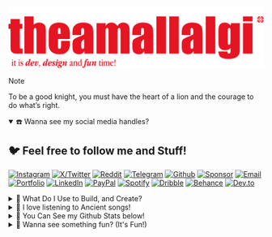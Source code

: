 ![HEADER](https://github.com/theamallalgi/TheAmalLalgi/blob/main/dependencies/header.png?raw=true)

<!-- > <a href="https://github.com/" target='_blank'>github</a> > <a href="https://theamallalgi.pages.dev" target='_blank'>theamallalgi</a> > <a href="https://github.com/theamallalgi" target='_blank'>profile</a> > <a href="https://github.com/theamallalgi/theamallalgi/readme.md" target='_blank'>readme.md</a> -->

> [!NOTE]
> To be a good knight, you must have the heart of a lion and the courage to do what’s right.

<details open>
<summary> ☎️ Wanna see my social media handles?</summary>

## 🐦 Feel free to follow me and Stuff!
[![Instagram](https://ziadoua.github.io/m3-Markdown-Badges/badges/Instagram/instagram1.svg)](https://instagram.com/theamallalgi) [![X/Twitter](https://ziadoua.github.io/m3-Markdown-Badges/badges/Twitter/twitter1.svg)](https://x.com/amallalgi) [![Reddit](https://ziadoua.github.io/m3-Markdown-Badges/badges/Reddit/reddit1.svg)](https://reddit.com/user/theamallalgi) [![Telegram](https://ziadoua.github.io/m3-Markdown-Badges/badges/Telegram/telegram1.svg)](t.me/theamallalgi/)
[![Github](https://ziadoua.github.io/m3-Markdown-Badges/badges/Github/github2.svg)](https://github.com/theamallalgi/) [![Sponsor](https://ziadoua.github.io/m3-Markdown-Badges/badges/Sponsor/sponsor1.svg)](https://github.com/sponsors/theamallalgi/)
[![Email](https://ziadoua.github.io/m3-Markdown-Badges/badges/Mail/mail2.svg)](mailto:theamallalgi@gmail.com) [![Portfolio](https://ziadoua.github.io/m3-Markdown-Badges/badges/MyPortfolio/myportfolio1.svg)](https://theamallalgi.pages.dev/)
[![LinkedIn](https://ziadoua.github.io/m3-Markdown-Badges/badges/LinkedIn/linkedin1.svg)](https://linkedin.com/in/amallalgi) [![PayPal](https://ziadoua.github.io/m3-Markdown-Badges/badges/PayPal/paypal1.svg)](https://paypal.me/theamallalgi)
[![Spotify](https://ziadoua.github.io/m3-Markdown-Badges/badges/Spotify/spotify2.svg)](https://open.spotify.com/user/t33tjvnatdw1hf5ner4vpt2kn?si=YqmENfcuTyuGJG1Nvo_u0Q) [![Dribble](https://ziadoua.github.io/m3-Markdown-Badges/badges/Dribble/dribble1.svg)](https://dribbble.com/TheAmalLalgi) [![Behance](https://ziadoua.github.io/m3-Markdown-Badges/badges/Behance/behance1.svg)](https://www.behance.net/amallalgi) [![Dev.to](https://ziadoua.github.io/m3-Markdown-Badges/badges/Devto/devto1.svg)](https://dev.to/theamallalgi)
</details>

<details>
<summary> 🦑 What Do I Use to Build, and Create?</summary>

### Web Development and Frameworks I Use
![HTML5](https://ziadoua.github.io/m3-Markdown-Badges/badges/HTML/html1.svg) ![CSS3](https://ziadoua.github.io/m3-Markdown-Badges/badges/CSS/css1.svg) ![JavaScript](https://ziadoua.github.io/m3-Markdown-Badges/badges/Javascript/javascript3.svg) ![Typescript](https://ziadoua.github.io/m3-Markdown-Badges/badges/TypeScript/typescript1.svg) ![SCSS](https://ziadoua.github.io/m3-Markdown-Badges/badges/Sass/sass1.svg) ![jQuery](https://ziadoua.github.io/m3-Markdown-Badges/badges/jQuery/jquery1.svg)
![React](https://ziadoua.github.io/m3-Markdown-Badges/badges/React/react1.svg) ![NodeJS](https://ziadoua.github.io/m3-Markdown-Badges/badges/NodeJS/nodejs1.svg) ![Express.js](https://ziadoua.github.io/m3-Markdown-Badges/badges/Express/express2.svg) ![MongoDB](https://ziadoua.github.io/m3-Markdown-Badges/badges/MongoDB/mongodb1.svg) ![Next JS](https://ziadoua.github.io/m3-Markdown-Badges/badges/NextJS/nextjs2.svg)
![Tailwind](https://ziadoua.github.io/m3-Markdown-Badges/badges/TailwindCSS/tailwindcss1.svg) ![Django](https://ziadoua.github.io/m3-Markdown-Badges/badges/Django/django1.svg) ![NestJS](https://ziadoua.github.io/m3-Markdown-Badges/badges/NestJS/nestjs1.svg) ![PostgreSQL](https://ziadoua.github.io/m3-Markdown-Badges/badges/PostgreSQL/postgresql1.svg)

### Shell Scripting, Building and Automation
![Shell](https://ziadoua.github.io/m3-Markdown-Badges/badges/Shell/shell1.svg) ![Python](https://ziadoua.github.io/m3-Markdown-Badges/badges/Python/python1.svg) ![Rust](https://ziadoua.github.io/m3-Markdown-Badges/badges/Rust/rust1.svg) ![Lua-Lang](https://ziadoua.github.io/m3-Markdown-Badges/badges/Lua/lua1.svg)

### Some Other Programming Languages I Love
![Go Lang](https://ziadoua.github.io/m3-Markdown-Badges/badges/Go/go1.svg) ![Java](https://ziadoua.github.io/m3-Markdown-Badges/badges/Java/java1.svg) ![Kotlin](https://ziadoua.github.io/m3-Markdown-Badges/badges/Kotlin/kotlin1.svg) ![C#](https://ziadoua.github.io/m3-Markdown-Badges/badges/CSharp/csharp1.svg)

### Some Tools and Platforms I Rely too much on
![Git](https://ziadoua.github.io/m3-Markdown-Badges/badges/Git/git1.svg) ![Docker](https://ziadoua.github.io/m3-Markdown-Badges/badges/Docker/docker1.svg) ![Postman](https://ziadoua.github.io/m3-Markdown-Badges/badges/Postman/postman1.svg) ![Cloudflare](https://ziadoua.github.io/m3-Markdown-Badges/badges/Cloudflare/cloudflare1.svg) ![Netlify](https://ziadoua.github.io/m3-Markdown-Badges/badges/Netlify/netlify1.svg)

### Editors and IDEs I Love (Sorted)
![NVim](https://ziadoua.github.io/m3-Markdown-Badges/badges/Neovim/neovim1.svg) ![Visual Studio Code](https://ziadoua.github.io/m3-Markdown-Badges/badges/VisualStudioCode/visualstudiocode1.svg) ![Android Studio](https://ziadoua.github.io/m3-Markdown-Badges/badges/AndroidStudio/androidstudio1.svg) ![Xcode](https://ziadoua.github.io/m3-Markdown-Badges/badges/Xcode/xcode1.svg) </br>
![Webstorm](https://ziadoua.github.io/m3-Markdown-Badges/badges/Webstorm/webstorm2.svg) ![Pycharm](https://ziadoua.github.io/m3-Markdown-Badges/badges/PyCharm/pycharm1.svg) ![IJIdea](https://ziadoua.github.io/m3-Markdown-Badges/badges/IDEA/idea1.svg)

### Main Creative Tools I Use
![Adobe Photoshop](https://ziadoua.github.io/m3-Markdown-Badges/badges/Photoshop/photoshop1.svg) ![Adobe Illustrator](https://ziadoua.github.io/m3-Markdown-Badges/badges/Illustrator/illustrator1.svg) ![Figma](https://ziadoua.github.io/m3-Markdown-Badges/badges/Figma/figma1.svg) ![InDesign](https://ziadoua.github.io/m3-Markdown-Badges/badges/InDesign/indesign1.svg) </br>
![Audacity](https://ziadoua.github.io/m3-Markdown-Badges/badges/Audacity/audacity1.svg) ![Blender](https://ziadoua.github.io/m3-Markdown-Badges/badges/Blender/blender1.svg)
</details>

<details>
<summary> 🦑 I love listening to Ancient songs!</summary>

## 🎺 This is something I listen to:
[![spotify-github-profile](https://spotify-github-profile.kittinanx.com/api/view?uid=t33tjvnatdw1hf5ner4vpt2kn&cover_image=true&theme=compact&show_offline=false&background_color=121212&interchange=true)](https://github.com/kittinan/spotify-github-profile)
</details>

<details>
<summary> 🦑 You Can See my Github Stats below!</summary>

## 🛞 Github Stats
![](https://github-readme-streak-stats.herokuapp.com/?user=theamallalgi&theme=tokyonight&hide_border=true)
![](https://github-readme-stats.vercel.app/api/top-langs/?username=theamallalgi&theme=tokyonight&hide_border=true&include_all_commits=true&count_private=true)
</details>

<details>
<summary> 🦑 Wanna see something fun? (It's Fun!)</summary>

## 👻 Booo!
![Nosferatu](https://github.com/theamallalgi/TheAmalLalgi/blob/main/dependencies/nosferatu.gif?raw=true)
</details>
